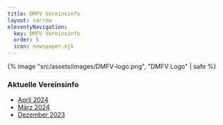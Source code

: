 ```yaml
---
title: DMFV Vereinsinfo
layout: narrow
eleventyNavigation:
  key: DMFV Vereinsinfo
  order: 5
  icon: newspaper.njk
---
```


{% image "src/assets/images/DMFV-logo.png", "DMFV Logo" | safe %}

### Aktuelle Vereinsinfo

- [April 2024](/assets/pdf/0424_DMFV-Vereinsinfo.pdf)
- [März 2024](/assets/pdf/0324_DMFV-Vereinsinfo.pdf)
- [Dezember 2023](/assets/pdf/1223_DMFV-Vereinsinfo.pdf)
